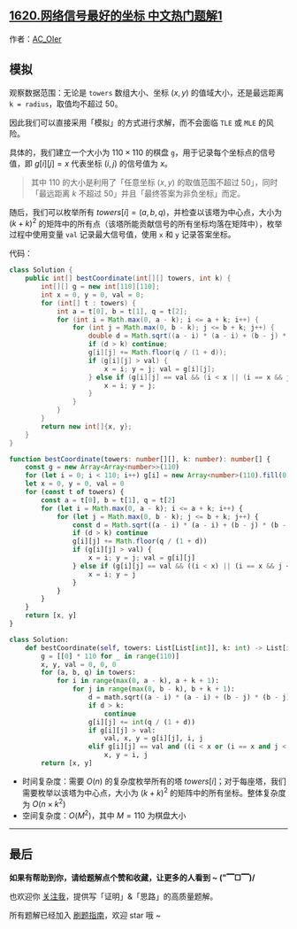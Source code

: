 ## [1620.网络信号最好的坐标 中文热门题解1](https://leetcode.cn/problems/coordinate-with-maximum-network-quality/solutions/100000/by-ac_oier-xtx3)

作者：[AC_OIer](https://leetcode.cn/u/AC_OIer)

## 模拟

观察数据范围：无论是 `towers` 数组大小、坐标 $(x, y)$ 的值域大小，还是最远距离 `k = radius`，取值均不超过 $50$。

因此我们可以直接采用「模拟」的方式进行求解，而不会面临 `TLE` 或 `MLE` 的风险。

具体的，我们建立一个大小为 $110 \times 110$ 的棋盘 `g`，用于记录每个坐标点的信号值，即 $g[i][j] = x$ 代表坐标 $(i, j)$ 的信号值为 $x$。

> 其中 $110$ 的大小是利用了「任意坐标 $(x, y)$ 的取值范围不超过 $50$」，同时「最远距离 $k$ 不超过 $50$」并且「最终答案为非负坐标」而定。

随后，我们可以枚举所有 $towers[i] = (a, b, q)$，并检查以该塔为中心点，大小为 $(k + k)^2$ 的矩阵中的所有点（该塔所能贡献信号的所有坐标均落在矩阵中），枚举过程中使用变量 `val` 记录最大信号值，使用 `x` 和 `y` 记录答案坐标。

代码：
```Java []
class Solution {
    public int[] bestCoordinate(int[][] towers, int k) {
        int[][] g = new int[110][110];
        int x = 0, y = 0, val = 0;
        for (int[] t : towers) {
            int a = t[0], b = t[1], q = t[2];
            for (int i = Math.max(0, a - k); i <= a + k; i++) {
                for (int j = Math.max(0, b - k); j <= b + k; j++) {
                    double d = Math.sqrt((a - i) * (a - i) + (b - j) * (b - j));
                    if (d > k) continue;
                    g[i][j] += Math.floor(q / (1 + d));
                    if (g[i][j] > val) {
                        x = i; y = j; val = g[i][j];
                    } else if (g[i][j] == val && (i < x || (i == x && j < y))) {
                        x = i; y = j;
                    }
                }
            }
        }
        return new int[]{x, y};
    }
}
```
```TypeScript []
function bestCoordinate(towers: number[][], k: number): number[] {
    const g = new Array<Array<number>>(110)
    for (let i = 0; i < 110; i++) g[i] = new Array<number>(110).fill(0)
    let x = 0, y = 0, val = 0
    for (const t of towers) {
        const a = t[0], b = t[1], q = t[2]
        for (let i = Math.max(0, a - k); i <= a + k; i++) {
            for (let j = Math.max(0, b - k); j <= b + k; j++) {
                const d = Math.sqrt((a - i) * (a - i) + (b - j) * (b - j))
                if (d > k) continue
                g[i][j] += Math.floor(q / (1 + d))
                if (g[i][j] > val) {
                    x = i; y = j; val = g[i][j]
                } else if (g[i][j] == val && ((i < x) || (i == x && j < y))) {
                    x = i; y = j
                }
            }
        }
    }
    return [x, y]
}
```
```Python []
class Solution:
    def bestCoordinate(self, towers: List[List[int]], k: int) -> List[int]:
        g = [[0] * 110 for _ in range(110)]
        x, y, val = 0, 0, 0
        for (a, b, q) in towers:
            for i in range(max(0, a - k), a + k + 1):
                for j in range(max(0, b - k), b + k + 1):
                    d = math.sqrt((a - i) * (a - i) + (b - j) * (b - j))
                    if d > k:
                        continue
                    g[i][j] += int(q / (1 + d))
                    if g[i][j] > val:
                        val, x, y = g[i][j], i, j
                    elif g[i][j] == val and ((i < x or (i == x and j < y))):
                        x, y = i, j
        return [x, y]
```
* 时间复杂度：需要 $O(n)$ 的复杂度枚举所有的塔 $towers[i]$；对于每座塔，我们需要枚举以该塔为中心点，大小为 $(k + k)^2$ 的矩阵中的所有坐标。整体复杂度为 $O(n \times k^2)$
* 空间复杂度：$O(M^2)$，其中 $M = 110$ 为棋盘大小

---

## 最后

**如果有帮助到你，请给题解点个赞和收藏，让更多的人看到 ~ ("▔□▔)/**

也欢迎你 [关注我](https://acoier.com/oimg/gzh-qrcode.webp)，提供写「证明」&「思路」的高质量题解。

所有题解已经加入 [刷题指南](https://github.com/SharingSource/LogicStack-LeetCode/wiki)，欢迎 star 哦 ~